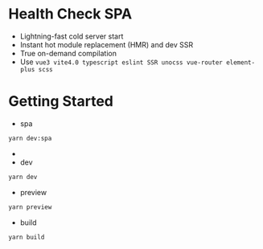 # Health Check SPA

- Lightning-fast cold server start
- Instant hot module replacement (HMR) and dev SSR
- True on-demand compilation
- Use `vue3 vite4.0 typescript eslint SSR unocss vue-router element-plus scss`

# Getting Started
- spa
```bash 
yarn dev:spa
```
- 
- dev
```bash 
yarn dev
```

- preview
```bash 
yarn preview
```

- build
```bash 
yarn build
```

